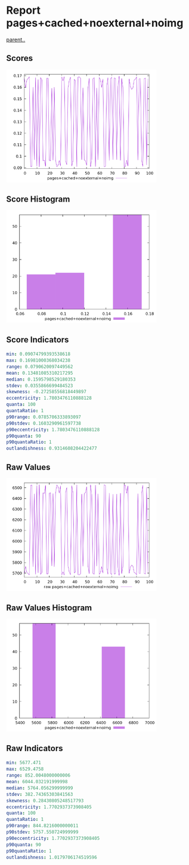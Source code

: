 # Report pages+cached+noexternal+noimg

[parent..](./..)  


## Scores

![score](./score.png)  

## Score Histogram

![hist](./hist.png)  

## Score Indicators

```yaml
min: 0.09074799393538618
max: 0.16981000368034238
range: 0.0790620097449562
mean: 0.13481085310217295
median: 0.1595798529180353
stdev: 0.0355866699484523
skewness: -0.27258556818449897
eccentricity: 1.7803476110888128
quanta: 100
quantaRatio: 1
p90range: 0.0785706333893097
p90stdev: 0.1603290961597738
p90eccentricity: 1.7803476110888128
p90quanta: 90
p90quantaRatio: 1
outlandishness: 0.9314608204422477

```

## Raw Values

![raw](./raw.png)  

## Raw Values Histogram

![raw hist](./raw_hist.png)  

## Raw Indicators

```yaml
min: 5677.471
max: 6529.4758
range: 852.0048000000006
mean: 6044.032191999998
median: 5764.056299999999
stdev: 382.74365303841563
skewness: 0.28430805248517793
eccentricity: 1.7702937373908405
quanta: 100
quantaRatio: 1
p90range: 844.8216000000011
p90stdev: 5757.550724999999
p90eccentricity: 1.7702937373908405
p90quanta: 90
p90quantaRatio: 1
outlandishness: 1.0179706174519596

```

<style>
  img {
    max-width: 80%;
  }
</style>
      

